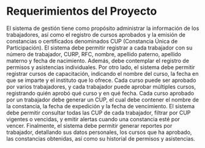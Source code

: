 # Requerimientos del Proyecto
El sistema de gestión tiene como propósito administrar la información de los trabajadores, 
así como el registro de cursos aprobados y la emisión de constancias o certificados 
denominados CUP (Constancia Única de Participación). El sistema debe permitir registrar a 
cada trabajador con su número de trabajador, CURP, RFC, nombre, apellido paterno, 
apellido materno y fecha de nacimiento. Además, debe contemplar el registro de 
permisos y asistencias individuales. 
Por otro lado, el sistema debe permitir registrar cursos de capacitación, indicando el 
nombre del curso, la fecha en que se imparte y el instituto que lo ofrece. Cada curso 
puede ser aprobado por varios trabajadores, y cada trabajador puede aprobar múltiples 
cursos, registrando quién aprobó qué curso y en qué fecha. 
Cada curso aprobado por un trabajador debe generar un CUP, el cual debe contener el 
nombre de la constancia, la fecha de expedición y la fecha de vencimiento. El sistema 
debe permitir consultar todas las CUP de cada trabajador, filtrar por CUP vigentes o 
vencidas, y emitir alertas cuando una constancia esté por vencer. 
Finalmente, el sistema debe permitir generar reportes por trabajador, detallando sus 
datos personales, los cursos que ha aprobado, las constancias obtenidas, así como su 
historial de permisos y asistencias.